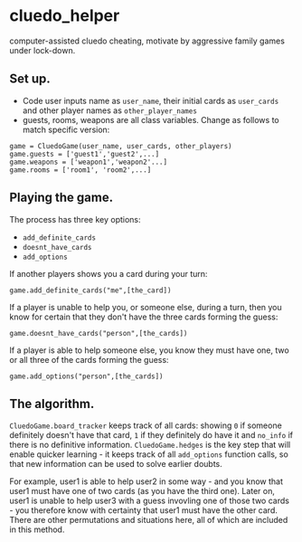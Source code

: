 # cluedo_helper
computer-assisted cluedo cheating, motivate by aggressive family games under lock-down.


## Set up.
- Code user inputs name as `user_name`, their initial cards as `user_cards` and other player names as `other_player_names`
- guests, rooms, weapons are all class variables. Change as follows to match specific version:

```
game = CluedoGame(user_name, user_cards, other_players)
game.guests = ['guest1','guest2',...]
game.weapons = ['weapon1','weapon2'...]
game.rooms = ['room1', 'room2',...]
```

## Playing the game.
The process has three key options:
- `add_definite_cards`
- `doesnt_have_cards`
- `add_options`

If another players shows you a card during your turn:
```
game.add_definite_cards("me",[the_card])
```

If a player is unable to help you, or someone else, during a turn, then you know for certain that they don't have the three cards forming the guess:
```
game.doesnt_have_cards("person",[the_cards])
```

If a player is able to help someone else, you know they must have one, two or all three of the cards forming the guess:
```
game.add_options("person",[the_cards])
```

## The algorithm.
`CluedoGame.board_tracker` keeps track of all cards: showing `0` if someone definitely doesn't have that card, `1` if they definitely do have it and `no_info` if there is no definitive information.
`CluedoGame.hedges` is the key step that will enable quicker learning -  it keeps track of all `add_options` function calls, so that new information can be used to solve earlier doubts.

For example, user1 is able to help user2 in some way - and you know that user1 must have one of two cards (as you have the third one). Later on, user1 is unable to help user3 with a guess invovling one of those two cards - you therefore know with certainty that user1 must have the other card. There are other permutations and situations here, all of which are included in this method.

